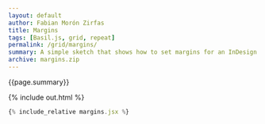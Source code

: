 ```yaml
---
layout: default
author: Fabian Morón Zirfas
title: Margins
tags: [Basil.js, grid, repeat]
permalink: /grid/margins/
summary: A simple sketch that shows how to set margins for an InDesign document and also for a text frame.
archive: margins.zip
---
```


{{page.summary}}


<!-- more -->

{% include out.html %}

```js
{% include_relative margins.jsx %}
```



